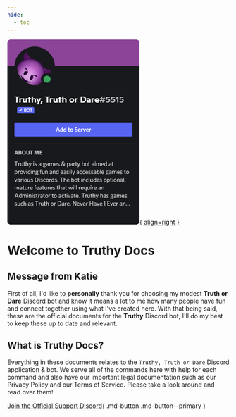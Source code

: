 ```yaml
---
hide:
  - toc
---
```


[![Image title](images/truthy.png){ align=right }](https://discord.com/oauth2/authorize?client_id=941836651037098037&permissions=2147486720&scope=bot%20applications.commands)

# Welcome to Truthy Docs

## **Message from Katie**

First of all, I'd like to **personally** thank you for choosing my modest **Truth or Dare** Discord bot and know it means a lot to me how many people have fun and connect together using what I've created here. With that being said, these are the official documents for the **Truthy** Discord bot, I'll do my best to keep these up to date and relevant.

## **What is Truthy Docs?**

Everything in these documents relates to the ``Truthy, Truth or Dare`` Discord application & bot. We serve all of the commands here with help for each command and also have our important legal documentation such as our Privacy Policy and our Terms of Service. Please take a look around and read over them!

[Join the Official Support Discord](https://discord.gg/KPmXsWZYHD){ .md-button .md-button--primary }